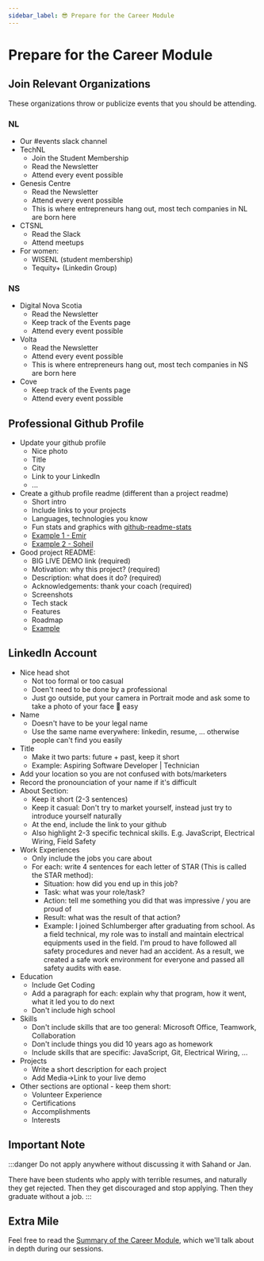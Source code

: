 ```yaml
---
sidebar_label: 😎 Prepare for the Career Module
---
```


# Prepare for the Career Module

## Join Relevant Organizations

These organizations throw or publicize events that you should be attending.

### NL

- Our #events slack channel
- TechNL
  - Join the Student Membership
  - Read the Newsletter
  - Attend every event possible
- Genesis Centre
  - Read the Newsletter
  - Attend every event possible
  - This is where entrepreneurs hang out, most tech companies in NL are born here
- CTSNL
  - Read the Slack
  - Attend meetups
- For women:
  - WISENL (student membership)
  - Tequity+ (Linkedin Group)

### NS

- Digital Nova Scotia
  - Read the Newsletter
  - Keep track of the Events page
  - Attend every event possible
- Volta
  - Read the Newsletter
  - Attend every event possible
  - This is where entrepreneurs hang out, most tech companies in NS are born here
- Cove
  - Keep track of the Events page
  - Attend every event possible

## Professional Github Profile

- Update your github profile
  - Nice photo
  - Title
  - City
  - Link to your LinkedIn
  - ...
- Create a github profile readme (different than a project readme)
  - Short intro
  - Include links to your projects
  - Languages, technologies you know
  - Fun stats and graphics with [github-readme-stats](https://github.com/anuraghazra/github-readme-stats)
  - [Example 1 - Emir](https://github.com/eelezovic)
  - [Example 2 - Soheil](https://github.com/SoheilNK)
- Good project README:
  - BIG LIVE DEMO link (required)
  - Motivation: why this project? (required)
  - Description: what does it do? (required)
  - Acknowledgements: thank your coach (required)
  - Screenshots
  - Tech stack
  - Features
  - Roadmap
  - [Example](https://github.com/MarkTaylor7/KaboomBeach)

## LinkedIn Account

- Nice head shot
  - Not too formal or too casual
  - Doen't need to be done by a professional
  - Just go outside, put your camera in Portrait mode and ask some to take a photo of your face 📸 easy
- Name
  - Doesn't have to be your legal name
  - Use the same name everywhere: linkedin, resume, ... otherwise people can't find you easily
- Title
  - Make it two parts: future + past, keep it short
  - Example: Aspiring Software Developer | Technician
- Add your location so you are not confused with bots/marketers
- Record the pronounciation of your name if it's difficult
- About Section:
  - Keep it short (2-3 sentences)
  - Keep it casual: Don't try to market yourself, instead just try to introduce yourself naturally
  - At the end, include the link to your github
  - Also highlight 2-3 specific technical skills. E.g. JavaScript, Electrical Wiring, Field Safety
- Work Experiences
  - Only include the jobs you care about
  - For each: write 4 sentences for each letter of STAR (This is called the STAR method):
    - Situation: how did you end up in this job?
    - Task: what was your role/task?
    - Action: tell me something you did that was impressive / you are proud of
    - Result: what was the result of that action?
    - Example: I joined Schlumberger after graduating from school. As a field technical, my role was to install and maintain electrical equipments used in the field. I'm proud to have followed all safety procedures and never had an accident. As a result, we created a safe work environment for everyone and passed all safety audits with ease.
- Education
  - Include Get Coding
  - Add a paragraph for each: explain why that program, how it went, what it led you to do next
  - Don't include high school
- Skills
  - Don't include skills that are too general: Microsoft Office, Teamwork, Collaboration
  - Don't include things you did 10 years ago as homework
  - Include skills that are specific: JavaScript, Git, Electrical Wiring, ...
- Projects
  - Write a short description for each project
  - Add Media->Link to your live demo
- Other sections are optional - keep them short:
  - Volunteer Experience
  - Certifications
  - Accomplishments
  - Interests

## Important Note

:::danger
Do not apply anywhere without discussing it with Sahand or Jan.

There have been students who apply with terrible resumes, and naturally they get rejected. Then they get discouraged and stop applying. Then they graduate without a job.
:::

## Extra Mile

Feel free to read the [Summary of the Career Module](./career-summary), which we'll talk about in depth during our sessions.
